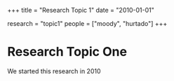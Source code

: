 +++
title = "Research Topic 1"
date = "2010-01-01"

research = "topic1"
people = ["moody", "hurtado"]
+++

# Research Topic One

We started this research in 2010
